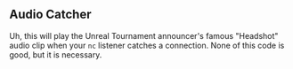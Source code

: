 ## Audio Catcher

Uh, this will play the Unreal Tournament announcer's famous "Headshot" audio clip when your `nc` listener catches a connection. None of this code is good, but it is necessary. 
